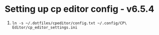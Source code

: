 # Setting up cp editor config - v6.5.4

1. ```ln -s ~/.dotfiles/cpeditor/config.txt ~/.config/CP\ Editor/cp_editor_settings.ini```


